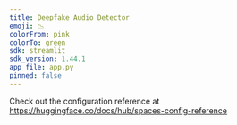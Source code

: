 ```yaml
---
title: Deepfake Audio Detector
emoji: 📉
colorFrom: pink
colorTo: green
sdk: streamlit
sdk_version: 1.44.1
app_file: app.py
pinned: false
---
```


Check out the configuration reference at https://huggingface.co/docs/hub/spaces-config-reference
